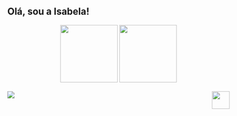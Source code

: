 ## Olá, sou a Isabela!

<div align="center">
  <img height="130em" src="https://github-readme-stats.vercel.app/api?username=isabela&theme=github_dark&show_icons=true&locale=pt-br&hide=commits,issues&rank_icon=github" />
  <img height="130em" src="https://github-readme-stats.vercel.app/api/top-langs/?username=isabela&layout=compact&locale=pt-br&theme=github_dark" />
</div>
<br>

<div style="display: inline_block">
  <a href="https://skillicons.dev">
    <img src="https://skillicons.dev/icons?i=html,css,js,c,mysql" />    
  </a>
  <a href="https://www.linkedin.com/in/isabela-de-melo-izidorio-910401334/"> <img height="40" align="right" src="https://img.shields.io/badge/LinkedIn-0077B5?style=for-the-badge&logo=linkedin&logoColor=white" /> </a>
</div>

